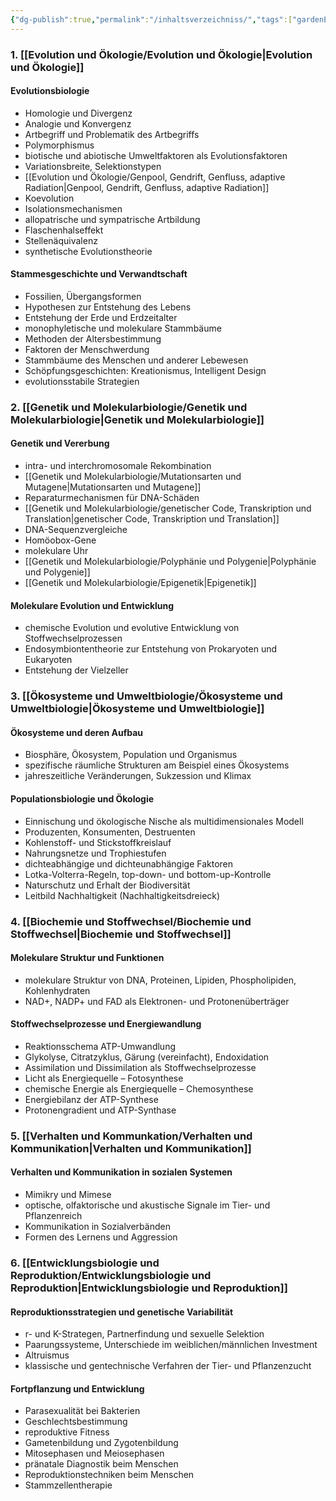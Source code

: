 ```yaml
---
{"dg-publish":true,"permalink":"/inhaltsverzeichniss/","tags":["gardenEntry"]}
---
```



### 1. **[[Evolution und Ökologie/Evolution und Ökologie\|Evolution und Ökologie]]**

#### **Evolutionsbiologie**  
  - Homologie und Divergenz
  - Analogie und Konvergenz
  - Artbegriff und Problematik des Artbegriffs
  - Polymorphismus
  - biotische und abiotische Umweltfaktoren als Evolutionsfaktoren
  - Variationsbreite, Selektionstypen
  - [[Evolution und Ökologie/Genpool, Gendrift, Genfluss, adaptive Radiation\|Genpool, Gendrift, Genfluss, adaptive Radiation]]
  - Koevolution
  - Isolationsmechanismen
  - allopatrische und sympatrische Artbildung
  - Flaschenhalseffekt
  - Stellenäquivalenz
  - synthetische Evolutionstheorie

#### **Stammesgeschichte und Verwandtschaft**  
  - Fossilien, Übergangsformen
  - Hypothesen zur Entstehung des Lebens
  - Entstehung der Erde und Erdzeitalter
  - monophyletische und molekulare Stammbäume
  - Methoden der Altersbestimmung
  - Faktoren der Menschwerdung
  - Stammbäume des Menschen und anderer Lebewesen
  - Schöpfungsgeschichten: Kreationismus, Intelligent Design
  - evolutionsstabile Strategien



### 2. **[[Genetik und Molekularbiologie/Genetik und Molekularbiologie\|Genetik und Molekularbiologie]]**

#### **Genetik und Vererbung**  
  - intra- und interchromosomale Rekombination
  - [[Genetik und Molekularbiologie/Mutationsarten und Mutagene\|Mutationsarten und Mutagene]]
  - Reparaturmechanismen für DNA-Schäden
  - [[Genetik und Molekularbiologie/genetischer Code, Transkription und Translation\|genetischer Code, Transkription und Translation]]
  - DNA-Sequenzvergleiche
  - Homöobox-Gene
  - molekulare Uhr
  - [[Genetik und Molekularbiologie/Polyphänie und Polygenie\|Polyphänie und Polygenie]]
  - [[Genetik und Molekularbiologie/Epigenetik\|Epigenetik]]

#### **Molekulare Evolution und Entwicklung**  
  - chemische Evolution und evolutive Entwicklung von Stoffwechselprozessen
  - Endosymbiontentheorie zur Entstehung von Prokaryoten und Eukaryoten
  - Entstehung der Vielzeller



### 3. **[[Ökosysteme und Umweltbiologie/Ökosysteme und Umweltbiologie\|Ökosysteme und Umweltbiologie]]**

#### **Ökosysteme und deren Aufbau**  
  - Biosphäre, Ökosystem, Population und Organismus
  - spezifische räumliche Strukturen am Beispiel eines Ökosystems
  - jahreszeitliche Veränderungen, Sukzession und Klimax

#### **Populationsbiologie und Ökologie**  
  - Einnischung und ökologische Nische als multidimensionales Modell
  - Produzenten, Konsumenten, Destruenten
  - Kohlenstoff- und Stickstoffkreislauf
  - Nahrungsnetze und Trophiestufen
  - dichteabhängige und dichteunabhängige Faktoren
  - Lotka-Volterra-Regeln, top-down- und bottom-up-Kontrolle
  - Naturschutz und Erhalt der Biodiversität
  - Leitbild Nachhaltigkeit (Nachhaltigkeitsdreieck)



### 4. **[[Biochemie und Stoffwechsel/Biochemie und Stoffwechsel\|Biochemie und Stoffwechsel]]**

#### **Molekulare Struktur und Funktionen**  
  - molekulare Struktur von DNA, Proteinen, Lipiden, Phospholipiden, Kohlenhydraten
  - NAD+, NADP+ und FAD als Elektronen- und Protonenüberträger

#### **Stoffwechselprozesse und Energiewandlung**  
  - Reaktionsschema ATP-Umwandlung
  - Glykolyse, Citratzyklus, Gärung (vereinfacht), Endoxidation
  - Assimilation und Dissimilation als Stoffwechselprozesse
  - Licht als Energiequelle – Fotosynthese
  - chemische Energie als Energiequelle – Chemosynthese
  - Energiebilanz der ATP-Synthese
  - Protonengradient und ATP-Synthase



### 5. **[[Verhalten und Kommunkation/Verhalten und Kommunikation\|Verhalten und Kommunikation]]**

#### **Verhalten und Kommunikation in sozialen Systemen**  
  - Mimikry und Mimese
  - optische, olfaktorische und akustische Signale im Tier- und Pflanzenreich
  - Kommunikation in Sozialverbänden
  - Formen des Lernens und Aggression


### 6. **[[Entwicklungsbiologie und Reproduktion/Entwicklungsbiologie und Reproduktion\|Entwicklungsbiologie und Reproduktion]]**

#### **Reproduktionsstrategien und genetische Variabilität**  
  - r- und K-Strategen, Partnerfindung und sexuelle Selektion
  - Paarungssysteme, Unterschiede im weiblichen/männlichen Investment
  - Altruismus
  - klassische und gentechnische Verfahren der Tier- und Pflanzenzucht

#### **Fortpflanzung und Entwicklung**  
  - Parasexualität bei Bakterien
  - Geschlechtsbestimmung
  - reproduktive Fitness
  - Gametenbildung und Zygotenbildung
  - Mitosephasen und Meiosephasen
  - pränatale Diagnostik beim Menschen
  - Reproduktionstechniken beim Menschen
  - Stammzellentherapie

